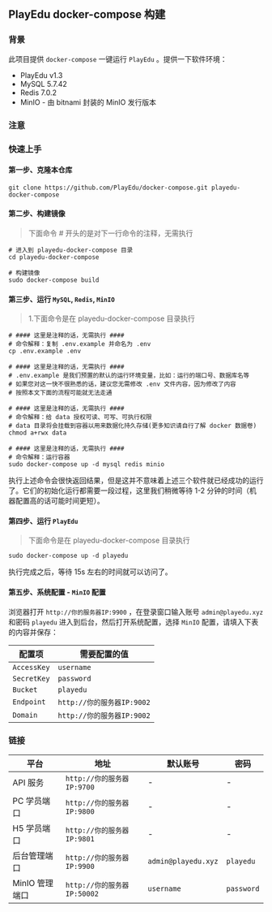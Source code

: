 ## PlayEdu docker-compose 构建

### 背景

此项目提供 `docker-compose` 一键运行 `PlayEdu` 。提供一下软件环境：

- PlayEdu v1.3
- MySQL 5.7.42
- Redis 7.0.2
- MinIO - 由 bitnami 封装的 MinIO 发行版本

### 注意

### 快速上手

#### 第一步、克隆本仓库

```
git clone https://github.com/PlayEdu/docker-compose.git playedu-docker-compose
```

#### 第二步、构建镜像

> 下面命令 # 开头的是对下一行命令的注释，无需执行

```
# 进入到 playedu-docker-compose 目录
cd playedu-docker-compose

# 构建镜像
sudo docker-compose build
```

#### 第三步、运行 `MySQL`, `Redis`, `MinIO`

> 1.下面命令是在 playedu-docker-compose 目录执行  

```
# #### 这里是注释的话，无需执行 ####
# 命令解释：复制 .env.example 并命名为 .env
cp .env.example .env

# #### 这里是注释的话，无需执行 ####
# .env.example 是我们预置的默认的运行环境变量，比如：运行的端口号、数据库名等
# 如果您对这一快不很熟悉的话，建议您无需修改 .env 文件内容，因为修改了内容
# 按照本文下面的流程可能就无法走通

# #### 这里是注释的话，无需执行 ####
# 命令解释：给 data 授权可读、可写、可执行权限
# data 目录将会挂载到容器以用来数据化持久存储(更多知识请自行了解 docker 数据卷)
chmod a+rwx data

# #### 这里是注释的话，无需执行 ####
# 命令解释：运行容器
sudo docker-compose up -d mysql redis minio
```

执行上述命令会很快返回结果，但是这并不意味着上述三个软件就已经成功的运行了。它们的初始化运行都需要一段过程，这里我们稍微等待 1-2 分钟的时间（机器配置高的话可能时间更短）。

#### 第四步、运行 `PlayEdu`

> 下面命令是在 playedu-docker-compose 目录执行

```
sudo docker-compose up -d playedu
```

执行完成之后，等待 15s 左右的时间就可以访问了。

#### 第五步、系统配置 - `MinIO` 配置

浏览器打开 `http://你的服务器IP:9900` ，在登录窗口输入账号 `admin@playedu.xyz` 和密码 `playedu` 进入到后台，然后打开系统配置，选择 `MinIO` 配置，请填入下表的内容并保存：

| 配置项      | 需要配置的值               |
| ----------- | -------------------------- |
| `AccessKey` | `username`                 |
| `SecretKey` | `password`                 |
| `Bucket`    | `playedu`                  |
| `Endpoint`  | `http://你的服务器IP:9002` |
| `Domain`    | `http://你的服务器IP:9002` |

### 链接

| 平台           | 地址                        | 默认账号            | 密码       |
| -------------- | --------------------------- | ------------------- | ---------- |
| API 服务       | `http://你的服务器IP:9700`  | -                   | -          |
| PC 学员端口    | `http://你的服务器IP:9800`  | -                   | -          |
| H5 学员端口    | `http://你的服务器IP:9801`  | -                   | -          |
| 后台管理端口   | `http://你的服务器IP:9900`  | `admin@playedu.xyz` | `playedu`  |
| MinIO 管理端口 | `http://你的服务器IP:50002` | `username`          | `password` |
